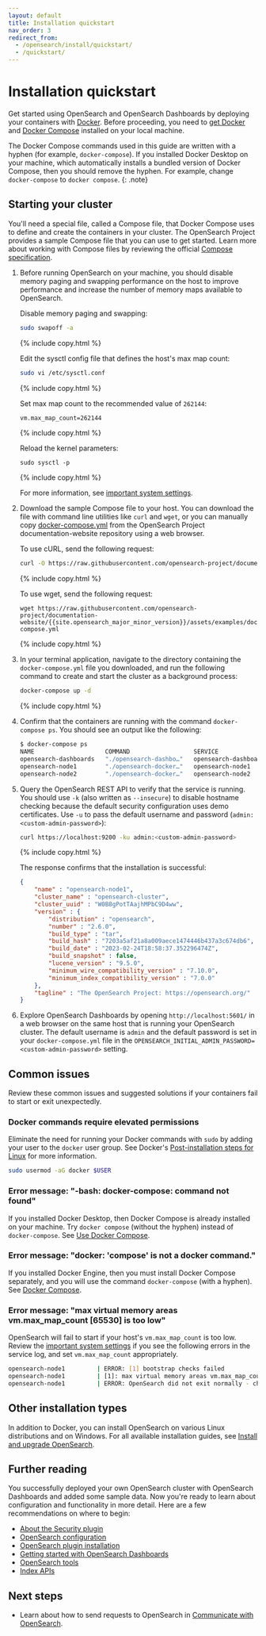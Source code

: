 ```yaml
---
layout: default
title: Installation quickstart
nav_order: 3
redirect_from: 
  - /opensearch/install/quickstart/
  - /quickstart/
---
```


# Installation quickstart

Get started using OpenSearch and OpenSearch Dashboards by deploying your containers with [Docker](https://www.docker.com/). Before proceeding, you need to [get Docker](https://docs.docker.com/get-docker/) and [Docker Compose](https://github.com/docker/compose) installed on your local machine. 

The Docker Compose commands used in this guide are written with a hyphen (for example, `docker-compose`). If you installed Docker Desktop on your machine, which automatically installs a bundled version of Docker Compose, then you should remove the hyphen. For example, change `docker-compose` to `docker compose`.
{: .note}

## Starting your cluster

You'll need a special file, called a Compose file, that Docker Compose uses to define and create the containers in your cluster. The OpenSearch Project provides a sample Compose file that you can use to get started. Learn more about working with Compose files by reviewing the official [Compose specification](https://docs.docker.com/compose/compose-file/).

1. Before running OpenSearch on your machine, you should disable memory paging and swapping performance on the host to improve performance and increase the number of memory maps available to OpenSearch.
    
    Disable memory paging and swapping:
    
    ```bash
    sudo swapoff -a
    ```
    {% include copy.html %}

    Edit the sysctl config file that defines the host's max map count:

    ```bash
    sudo vi /etc/sysctl.conf
    ```
    {% include copy.html %}

    Set max map count to the recommended value of `262144`:
    
    ```bash
    vm.max_map_count=262144
    ```
    {% include copy.html %}

    Reload the kernel parameters:

    ```
    sudo sysctl -p
    ```  
    {% include copy.html %}

    For more information, see [important system settings]({{site.url}}{{site.baseurl}}/opensearch/install/important-settings/).

1. Download the sample Compose file to your host. You can download the file with command line utilities like `curl` and `wget`, or you can manually copy [docker-compose.yml](https://github.com/opensearch-project/documentation-website/blob/{{site.opensearch_major_minor_version}}/assets/examples/docker-compose.yml) from the OpenSearch Project documentation-website repository using a web browser.

    To use cURL, send the following request:

    ```bash
    curl -O https://raw.githubusercontent.com/opensearch-project/documentation-website/{{site.opensearch_major_minor_version}}/assets/examples/docker-compose.yml
    ```
    {% include copy.html %}

    To use wget, send the following request:

    ```
    wget https://raw.githubusercontent.com/opensearch-project/documentation-website/{{site.opensearch_major_minor_version}}/assets/examples/docker-compose.yml
    ```
    {% include copy.html %}

1. In your terminal application, navigate to the directory containing the `docker-compose.yml` file you downloaded, and run the following command to create and start the cluster as a background process:
    
    ```bash
    docker-compose up -d
    ```
    {% include copy.html %}

1. Confirm that the containers are running with the command `docker-compose ps`. You should see an output like the following:

    ```bash
    $ docker-compose ps
    NAME                    COMMAND                  SERVICE                 STATUS              PORTS
    opensearch-dashboards   "./opensearch-dashbo…"   opensearch-dashboards   running             0.0.0.0:5601->5601/tcp
    opensearch-node1        "./opensearch-docker…"   opensearch-node1        running             0.0.0.0:9200->9200/tcp, 9300/tcp, 0.0.0.0:9600->9600/tcp, 9650/tcp
    opensearch-node2        "./opensearch-docker…"   opensearch-node2        running             9200/tcp, 9300/tcp, 9600/tcp, 9650/tcp
    ```

1. Query the OpenSearch REST API to verify that the service is running. You should use `-k` (also written as `--insecure`) to disable hostname checking because the default security configuration uses demo certificates. Use `-u` to pass the default username and password (`admin:<custom-admin-password>`):

    ```bash
    curl https://localhost:9200 -ku admin:<custom-admin-password>
    ```
    {% include copy.html %}

    The response confirms that the installation is successful:

    ```json
    {
        "name" : "opensearch-node1",
        "cluster_name" : "opensearch-cluster",
        "cluster_uuid" : "W0B8gPotTAajhMPbC9D4ww",
        "version" : {
            "distribution" : "opensearch",
            "number" : "2.6.0",
            "build_type" : "tar",
            "build_hash" : "7203a5af21a8a009aece1474446b437a3c674db6",
            "build_date" : "2023-02-24T18:58:37.352296474Z",
            "build_snapshot" : false,
            "lucene_version" : "9.5.0",
            "minimum_wire_compatibility_version" : "7.10.0",
            "minimum_index_compatibility_version" : "7.0.0"
        },
        "tagline" : "The OpenSearch Project: https://opensearch.org/"
    }
    ```
1. Explore OpenSearch Dashboards by opening `http://localhost:5601/` in a web browser on the same host that is running your OpenSearch cluster. The default username is `admin` and the default password is set in your `docker-compose.yml` file in the `OPENSEARCH_INITIAL_ADMIN_PASSWORD=<custom-admin-password>` setting.

## Common issues

Review these common issues and suggested solutions if your containers fail to start or exit unexpectedly.

### Docker commands require elevated permissions

Eliminate the need for running your Docker commands with `sudo` by adding your user to the `docker` user group. See Docker's [Post-installation steps for Linux](https://docs.docker.com/engine/install/linux-postinstall/) for more information.
```bash
sudo usermod -aG docker $USER
```

### Error message: "-bash: docker-compose: command not found"

If you installed Docker Desktop, then Docker Compose is already installed on your machine. Try `docker compose` (without the hyphen) instead of `docker-compose`. See [Use Docker Compose](https://docs.docker.com/get-started/08_using_compose/).

### Error message: "docker: 'compose' is not a docker command."

If you installed Docker Engine, then you must install Docker Compose separately, and you will use the command `docker-compose` (with a hyphen). See [Docker Compose](https://github.com/docker/compose).

### Error message: "max virtual memory areas vm.max_map_count [65530] is too low"

OpenSearch will fail to start if your host's `vm.max_map_count` is too low. Review the [important system settings]({{site.url}}{{site.baseurl}}/opensearch/install/important-settings/) if you see the following errors in the service log, and set `vm.max_map_count` appropriately.
```bash
opensearch-node1         | ERROR: [1] bootstrap checks failed
opensearch-node1         | [1]: max virtual memory areas vm.max_map_count [65530] is too low, increase to at least [262144]
opensearch-node1         | ERROR: OpenSearch did not exit normally - check the logs at /usr/share/opensearch/logs/opensearch-cluster.log
```

## Other installation types

In addition to Docker, you can install OpenSearch on various Linux distributions and on Windows. For all available installation guides, see [Install and upgrade OpenSearch]({{site.url}}{{site.baseurl}}/install-and-configure/).

## Further reading

You successfully deployed your own OpenSearch cluster with OpenSearch Dashboards and added some sample data. Now you're ready to learn about configuration and functionality in more detail. Here are a few recommendations on where to begin:
- [About the Security plugin]({{site.url}}{{site.baseurl}}/security/index/)
- [OpenSearch configuration]({{site.url}}{{site.baseurl}}/install-and-configure/configuring-opensearch/)
- [OpenSearch plugin installation]({{site.url}}{{site.baseurl}}/opensearch/install/plugins/)
- [Getting started with OpenSearch Dashboards]({{site.url}}{{site.baseurl}}/dashboards/index/)
- [OpenSearch tools]({{site.url}}{{site.baseurl}}/tools/index/)
- [Index APIs]({{site.url}}{{site.baseurl}}/api-reference/index-apis/index/)

## Next steps

- Learn about how to send requests to OpenSearch in [Communicate with OpenSearch]({{site.url}}{{site.baseurl}}/getting-started/communicate/).
